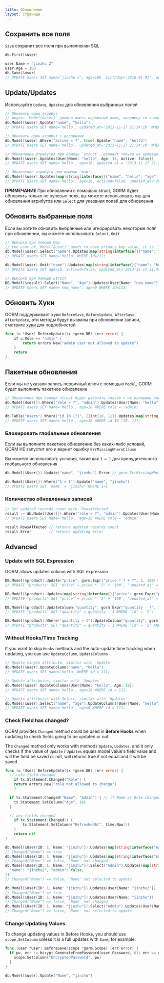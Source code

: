 ```yaml
---
title: Обновление
layout: страница
---
```


## Сохранить все поля

`Save` сохранит все поля при выполнении SQL

```go
db.First(&user)

user.Name = "jinzhu 2"
user.Age = 100
db.Save(&user)
// UPDATE users SET name='jinzhu 2', age=100, birthday='2016-01-01', updated_at = '2013-11-17 21:34:10' WHERE id=111;
```

## Update/Updates

Используйте `Update`, `Updates` для обновления выбранных полей

```go
// Обновить один атрибут
// модель `Model(&user)` должна иметь первичный ключ, например со значением `111`
db.Model(&user).Update("name", "hello")
// UPDATE users SET name='hello', updated_at='2013-11-17 21:34:10' WHERE id=111;

// Обновить один атрибут с условиями
db.Model(&user).Where("active = ?", true).Update("name", "hello")
// UPDATE users SET name='hello', updated_at='2013-11-17 21:34:10' WHERE id=111 AND active=true;

// Обновление атрибутов при помощи `struct`, обновит только не нулевые атрибуты
db.Model(&user).Updates(User{Name: "hello", Age: 18, Active: false})
// UPDATE users SET name='hello', age=18, updated_at = '2013-11-17 21:34:10' WHERE id = 111;

// Обновление атрибута при помощи `map`
db.Model(&user).Updates(map[string]interface{}{"name": "hello", "age": 18, "actived": false})
// UPDATE users SET name='hello', age=18, actived=false, updated_at='2013-11-17 21:34:10' WHERE id=111;
```

**ПРИМЕЧАНИЕ** При обновлении с помощью struct, GORM будет обновлять только не нулевые поля, вы можете использовать `map` для обновления атрибутов или `Select` для указания полей для обновления

## Обновить выбранные поля

Если вы хотите обновить выбранные или игнорировать некоторые поля при обновлении, вы можете использовать `Select`, `Omit`

```go
// Выборка при помощи Map
// the user of `Model(&user)` needs to have primary key value, it is `111` in this example
db.Model(&user).Select("name").Updates(map[string]interface{}{"name": "hello", "age": 18, "actived": false})
// UPDATE users SET name='hello' WHERE id=111;

db.Model(&user).Omit("name").Updates(map[string]interface{}{"name": "hello", "age": 18, "actived": false})
// UPDATE users SET age=18, actived=false, updated_at='2013-11-17 21:34:10' WHERE id=111;

// Выборка при помощи Struct
DB.Model(&result).Select("Name", "Age").Updates(User{Name: "new_name"})
// UPDATE users SET name='new_name', age=0 WHERE id=111;
```

## Обновить Хуки

GORM поддерживает хуки `BeforeSave`, `BeforeUpdate`, `AfterSave`, `AfterUpdate`, эти методы будут вызваны при обновлении записи, смотрите [хуки](hooks.html) для подробностей

```go
func (u *User) BeforeUpdate(tx *gorm.DB) (err error) {
    if u.Role == "admin" {
        return errors.New("admin user not allowed to update")
    }
    return
}
```

## Пакетные обновления

Если мы не указали запись первичный ключ с помощью `Model`, GORM будет выполнять пакетное обновление

```go
// Обновление при помощи struct будет работать только с не нулевыми значениями, или используйте map[string]interface{}
db.Model(User{}).Where("role = ?", "admin").Updates(User{Name: "hello", Age: 18})
// UPDATE users SET name='hello', age=18 WHERE role = 'admin;

db.Table("users").Where("id IN (?)", []int{10, 11}).Updates(map[string]interface{}{"name": "hello", "age": 18})
// UPDATE users SET name='hello', age=18 WHERE id IN (10, 11);
```

### Блокировать глобальные обновления

Если вы выполните пакетное обновление без каких-либо условий, GORM НЕ запустит его и вернет ошибку `ErrMissingWhereClause`

Вы можете использовать условия, такие как `1 = 1` для принудительного глобального обновления

```go
db.Model(&User{}).Update("name", "jinzhu").Error // gorm.ErrMissingWhereClause

db.Model(&User{}).Where("1 = 1").Update("name", "jinzhu")
// UPDATE users SET `name` = "jinzhu" WHERE 1=1
```

### Количество обновленных записей

```go
// Get updated records count with `RowsAffected`
result := db.Model(User{}).Where("role = ?", "admin").Updates(User{Name: "hello", Age: 18})
// UPDATE users SET name='hello', age=18 WHERE role = 'admin;

result.RowsAffected // returns updated records count
result.Error        // returns updating error
```

## Advanced

### Update with SQL Expression

GORM allows updates column with SQL expression

```go
DB.Model(&product).Update("price", gorm.Expr("price * ? + ?", 2, 100))
// UPDATE "products" SET "price" = price * '2' + '100', "updated_at" = '2013-11-17 21:34:10' WHERE "id" = '2';

DB.Model(&product).Updates(map[string]interface{}{"price": gorm.Expr("price * ? + ?", 2, 100)})
// UPDATE "products" SET "price" = price * '2' + '100', "updated_at" = '2013-11-17 21:34:10' WHERE "id" = '2';

DB.Model(&product).UpdateColumn("quantity", gorm.Expr("quantity - ?", 1))
// UPDATE "products" SET "quantity" = quantity - 1 WHERE "id" = '2';

DB.Model(&product).Where("quantity > 1").UpdateColumn("quantity", gorm.Expr("quantity - ?", 1))
// UPDATE "products" SET "quantity" = quantity - 1 WHERE "id" = '2' AND quantity > 1;
```

### Without Hooks/Time Tracking

If you want to skip `Hooks` methods and the auto-update time tracking when updating, you can use `UpdateColumn`, `UpdateColumns`

```go
// Update single attribute, similar with `Update`
db.Model(&user).UpdateColumn("name", "hello")
// UPDATE users SET name='hello' WHERE id = 111;

// Update attributes, similar with `Updates`
db.Model(&user).UpdateColumns(User{Name: "hello", Age: 18})
// UPDATE users SET name='hello', age=18 WHERE id = 111;

// Update attributes with Select, similar with `Updates`
db.Model(&user).Select("name", "age").UpdateColumns(User{Name: "hello"})
// UPDATE users SET name='hello', age=0 WHERE id = 111;
```

### Check Field has changed?

GORM provides `Changed` method could be used in **Before Hooks** when updating to check fields going to be updated or not

The `Changed` method only works with methods `Update`, `Updates`, and it only checks if the value of `Update` / `Updates` equals model value's field value and will the field be saved or not, will returns true if not equal and it will be saved

```go
func (u *User) BeforeUpdate(tx *gorm.DB) (err error) {
  // role field changed
    if tx.Statement.Changed("Role") {
    return errors.New("role not allowed to change")
    }

  if tx.Statement.Changed("Name", "Admin") { // if Name or Role changed
    tx.Statement.SetColumn("Age", 18)
  }

  // any fields changed
    if tx.Statement.Changed() {
        tx.Statement.SetColumn("RefreshedAt", time.Now())
    }
    return nil
}

db.Model(&User{ID: 1, Name: "jinzhu"}).Updates(map[string]interface{"name": "jinzhu2"})
// Changed("Name") => true
db.Model(&User{ID: 1, Name: "jinzhu"}).Updates(map[string]interface{"name": "jinzhu"})
// Changed("Name") => false, `Name` not changed
db.Model(&User{ID: 1, Name: "jinzhu"}).Select("Admin").Updates(map[string]interface{
  "name": "jinzhu2", "admin": false,
})
// Changed("Name") => false, `Name` not selected to update

db.Model(&User{ID: 1, Name: "jinzhu"}).Updates(User{Name: "jinzhu2"})
// Changed("Name") => true
db.Model(&User{ID: 1, Name: "jinzhu"}).Updates(User{Name: "jinzhu"})
// Changed("Name") => false, `Name` not changed
db.Model(&User{ID: 1, Name: "jinzhu"}).Select("Admin").Updates(User{Name: "jinzhu2"})
// Changed("Name") => false, `Name` not selected to update
```

### Change Updating Values

To change updating values in Before Hooks, you should use `scope.SetColumn` unless it is a full updates with `Save`, for example:

```go
func (user *User) BeforeSave(scope *gorm.Scope) (err error) {
  if pw, err := bcrypt.GenerateFromPassword(user.Password, 0); err == nil {
    scope.SetColumn("EncryptedPassword", pw)
  }
}

db.Model(&user).Update("Name", "jinzhu")
```
